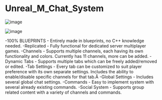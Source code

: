 # Unreal_M_Chat_System

![image](https://user-images.githubusercontent.com/89033750/178847984-5865d49a-db97-4a30-b626-700e03e15141.png)

![image](https://user-images.githubusercontent.com/89033750/178848110-438ffeaf-e340-402f-9887-63df2c25800a.png)

-100% BLUEPRINTS - Entirely made in blueprints, no C++ knowledge needed.
-Replicated - Fully functional for dedicated server multiplayer games.
-Channels - Supports multiple channels, each having its own functionality and colors. Currently has 11 channels, more can be added.
-Dynamic Tabs - Supports multiple tabs which can be freely added/removed or edited.
-Tab Settings - Every tab can be customized to suit player preference with its own separate settings. Includes the ability to enable/disable specific channels for that tab.Â 
-Global Settings - Includes several global chat settings.
-Commands - Easy to implement system with several already existing commands.
-Social System - Supports group related content with a variety of channels and commands.
